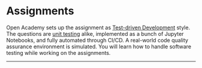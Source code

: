 # Assignments

Open Academy sets up the assignment as [Test-driven Development](https://en.wikipedia.org/wiki/Test-driven_development) style. The questions are [unit testing](https://en.wikipedia.org/wiki/Unit_testing) alike, implemented as a bunch of Jupyter Notebooks, and fully automated through CI/CD. A real-world code quality assurance environment is simulated. You will learn how to handle software testing while working on the assignments.



---

```{tableofcontents}

```
